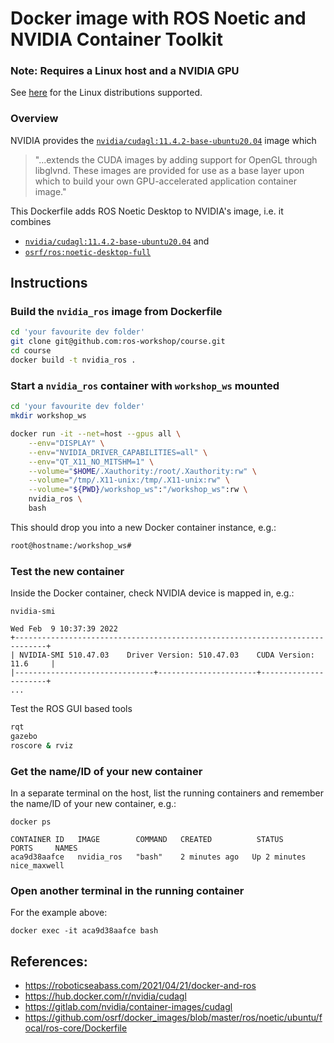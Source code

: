 # Docker image with ROS Noetic and NVIDIA Container Toolkit 

### Note: Requires a Linux host and a NVIDIA GPU

See [here](https://docs.nvidia.com/datacenter/cloud-native/container-toolkit/install-guide.html) for the Linux distributions supported. 

### Overview 

NVIDIA provides the [`nvidia/cudagl:11.4.2-base-ubuntu20.04`][dh-cudagl-2004] image
which 

> "...extends the CUDA images by adding support for OpenGL through libglvnd. 
These images are provided for use as a base layer upon which to build your own GPU-accelerated application container image."

This Dockerfile adds ROS Noetic Desktop to NVIDIA's image, i.e. it combines 
* [`nvidia/cudagl:11.4.2-base-ubuntu20.04`][dh-cudagl-2004] and 
* [`osrf/ros:noetic-desktop-full`][dh-osrf-noetic-desktop]

## Instructions

### Build the `nvidia_ros` image from Dockerfile

```bash
cd 'your favourite dev folder'
git clone git@github.com:ros-workshop/course.git
cd course
docker build -t nvidia_ros .
```

### Start a `nvidia_ros` container with `workshop_ws` mounted

```bash
cd 'your favourite dev folder'
mkdir workshop_ws

docker run -it --net=host --gpus all \
    --env="DISPLAY" \
    --env="NVIDIA_DRIVER_CAPABILITIES=all" \
    --env="QT_X11_NO_MITSHM=1" \
    --volume="$HOME/.Xauthority:/root/.Xauthority:rw" \
    --volume="/tmp/.X11-unix:/tmp/.X11-unix:rw" \
    --volume="${PWD}/workshop_ws":"/workshop_ws":rw \
    nvidia_ros \
    bash
```

This should drop you into a new Docker container instance, e.g.: 

```bash
root@hostname:/workshop_ws# 
```

### Test the new container

Inside the Docker container, check NVIDIA device is mapped in, e.g.:

```
nvidia-smi

Wed Feb  9 10:37:39 2022       
+-----------------------------------------------------------------------------+
| NVIDIA-SMI 510.47.03    Driver Version: 510.47.03    CUDA Version: 11.6     |
|-------------------------------+----------------------+----------------------+
...
```

Test the ROS GUI based tools

```bash
rqt
gazebo
roscore & rviz
```

### Get the name/ID of your new container

In a separate terminal on the host, list the running containers and remember the name/ID of your new container, e.g.:

```
docker ps

CONTAINER ID   IMAGE        COMMAND   CREATED          STATUS          PORTS     NAMES
aca9d38aafce   nvidia_ros   "bash"    2 minutes ago   Up 2 minutes             nice_maxwell
```

### Open another terminal in the running container

For the example above:

```
docker exec -it aca9d38aafce bash
```

## References: 

- https://roboticseabass.com/2021/04/21/docker-and-ros
- https://hub.docker.com/r/nvidia/cudagl
- https://gitlab.com/nvidia/container-images/cudagl
- https://github.com/osrf/docker_images/blob/master/ros/noetic/ubuntu/focal/ros-core/Dockerfile 


[dh-cudagl-2004]: https://gitlab.com/nvidia/container-images/cuda/blob/master/dist/11.4.2/ubuntu2004/base/Dockerfile
[dh-osrf-noetic-desktop]: https://github.com/osrf/docker_images/blob/master/ros/noetic/ubuntu/focal/ros-core/Dockerfile
